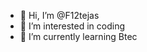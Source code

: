- 👋 Hi, I’m @F12tejas
- 👀 I’m interested in coding
- 🌱 I’m currently learning Btec

<!---
F12tejas/F12tejas is a ✨ special ✨ repository because its `README.md` (this file) appears on your GitHub profile.
You can click the Preview link to take a look at your changes.
--->
